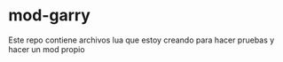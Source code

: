 # mod-garry
Este repo contiene archivos lua que estoy creando para hacer pruebas y hacer un mod propio
